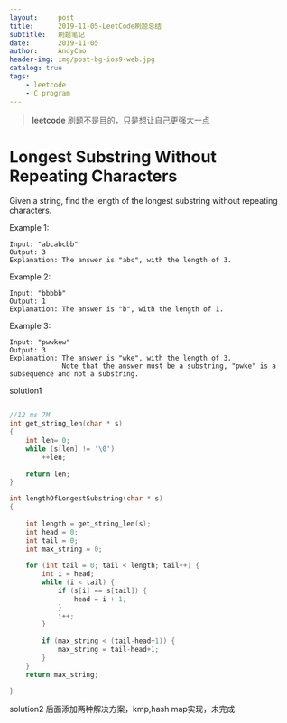 ```yaml
---
layout:     post
title:      2019-11-05-LeetCode刷题总结
subtitle:   刷题笔记
date:       2019-11-05
author:     AndyCao
header-img: img/post-bg-ios9-web.jpg
catalog: true
tags:
    - leetcode
    - C program
---
```


>**leetcode** 刷题不是目的，只是想让自己更强大一点

# Longest Substring Without Repeating Characters

Given a string, find the length of the longest substring without repeating characters.

Example 1:

```
Input: "abcabcbb"
Output: 3 
Explanation: The answer is "abc", with the length of 3. 
```

Example 2:

```
Input: "bbbbb"
Output: 1
Explanation: The answer is "b", with the length of 1.
```

Example 3:

```
Input: "pwwkew"
Output: 3
Explanation: The answer is "wke", with the length of 3. 
             Note that the answer must be a substring, "pwke" is a subsequence and not a substring.
```    


solution1

```c

//12 ms	7M
int get_string_len(char * s)
{
    int len= 0;
    while (s[len] != '\0')
        ++len;
    
    return len;
}

int lengthOfLongestSubstring(char * s)
{
    
    int length = get_string_len(s);
    int head = 0;
    int tail = 0;
    int max_string = 0;
    
    for (int tail = 0; tail < length; tail++) {
        int i = head;
        while (i < tail) {
            if (s[i] == s[tail]) {
                head = i + 1;
            }
            i++;
        }
       
        if (max_string < (tail-head+1)) {
            max_string = tail-head+1;
        }
    }
    return max_string;

}

```
solution2
后面添加两种解决方案，kmp,hash map实现，未完成



